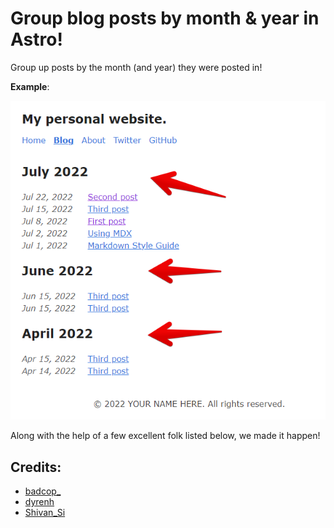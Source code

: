 # Group blog posts by month & year in Astro!

Group up posts by the month (and year) they were posted in!

**Example**:

![An example of what this does](./group-blog-posts-example.png)

Along with the help of a few excellent folk listed below, we made it happen!

## Credits:

* [badcop_](https://github.com/cgsdev0)
* [dyrenh](https://github.com/solomonhawk/)
* [Shivan_Si](https://github.com/shivan-s)